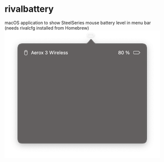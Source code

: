 # rivalbattery
macOS application to show SteelSeries mouse battery level in menu bar (needs rivalcfg installed from Homebrew)
![Screenshot](screenshot.png)

